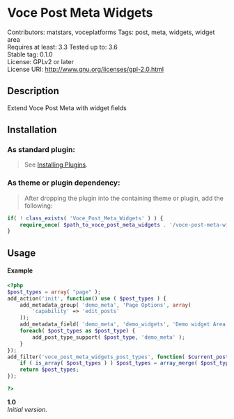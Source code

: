 Voce Post Meta Widgets
==================

Contributors: matstars, voceplatforms
Tags: post, meta, widgets, widget area  
Requires at least: 3.3
Tested up to: 3.6  
Stable tag: 0.1.0  
License: GPLv2 or later  
License URI: http://www.gnu.org/licenses/gpl-2.0.html


## Description
Extend Voce Post Meta with widget fields

## Installation

### As standard plugin:
> See [Installing Plugins](http://codex.wordpress.org/Managing_Plugins#Installing_Plugins).

### As theme or plugin dependency:
> After dropping the plugin into the containing theme or plugin, add the following:
```php
if( ! class_exists( 'Voce_Post_Meta_Widgets' ) ) {
	require_once( $path_to_voce_post_meta_widgets . '/voce-post-meta-widgets.php' );
}
```

## Usage

#### Example

```php
<?php
$post_types = array( "page" );
add_action('init', function() use ( $post_types ) {
	add_metadata_group( 'demo_meta', 'Page Options', array(
		'capability' => 'edit_posts'
	));
	add_metadata_field( 'demo_meta', 'demo_widgets', 'Demo widget Area', 'widgets' );
	foreach( $post_types as $post_type) {
		add_post_type_support( $post_type, 'demo_meta' );
	}
});
add_filter('voce_post_meta_widgets_post_types', function( $current_post_types ) use ( $post_types ) {
	if ( is_array( $post_types ) ) $post_types = array_merge( $post_types, $current_post_types );
	return $post_types;
});

?>
```

**1.0**  
*Initial version.*